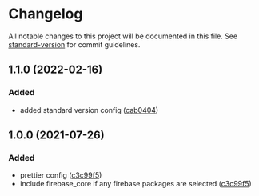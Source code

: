 # Changelog

All notable changes to this project will be documented in this file. See
[standard-version](https://github.com/conventional-changelog/standard-version) for commit
guidelines.

## 1.1.0 (2022-02-16)

### Added

- added standard version config
  ([cab0404](https://github.com/OneSheep/scaffolding/commit/cab0404e0d1c872a7dac7e60ac2ed801b653458a))

## 1.0.0 (2021-07-26)

### Added

- prettier config
  ([c3c99f5](https://github.com/OneSheep/scaffolding/commit/c3c99f5e857e3c314b179011636f1fc7db95c77a))
- include firebase_core if any firebase packages are selected
  ([c3c99f5](https://github.com/OneSheep/scaffolding/commit/c3c99f5e857e3c314b179011636f1fc7db95c77a))

